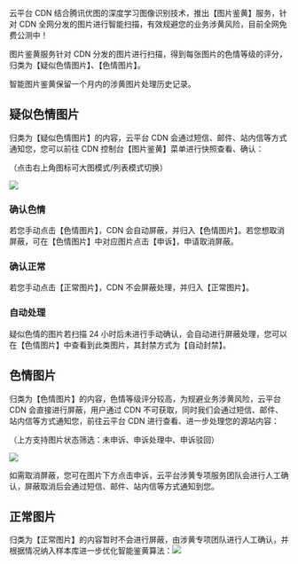 云平台 CDN 结合腾讯优图的深度学习图像识别技术，推出【图片鉴黄】服务，针对 CDN 全网分发的图片进行智能扫描，有效规避您的业务涉黄风险，目前全网免费公测中！

图片鉴黄服务针对 CDN 分发的图片进行扫描，得到每张图片的色情等级的评分，归类为【疑似色情图片】、【色情图片】。

智能图片鉴黄保留一个月内的涉黄图片处理历史记录。

## 疑似色情图片

归类为【疑似色情图片】的内容，云平台 CDN 会通过短信、邮件、站内信等方式通知您，您可以前往 CDN 控制台【图片鉴黄】菜单进行快照查看、确认：

（点击右上角图标可大图模式/列表模式切换）

![](http://imgcache.tcecqpoc.fsphere.cn/image/mc.qcloudimg.com/static/img/5f286c5eb809c71cf5f1797a1cd9426e/yellow-01.png)

### 确认色情

若您手动点击【色情图片】，CDN 会自动屏蔽，并归入【色情图片】。若您想取消屏蔽，可在【色情图片】中对应图片点击【申诉】，申请取消屏蔽。

### 确认正常

若您手动点击【正常图片】，CDN 不会屏蔽处理，并归入【正常图片】。

### 自动处理

疑似色情的图片若扫描 24 小时后未进行手动确认，会自动进行屏蔽处理，您可以在【色情图片】中查看到此类图片，其封禁方式为【自动封禁】。

## 色情图片

归类为【色情图片】的内容，色情等级评分较高，为规避业务涉黄风险，云平台 CDN 会直接进行屏蔽，用户通过 CDN 不可获取，同时我们会通过短信、邮件、站内信等方式通知您，前往云平台 CDN 进行查看、进一步处理您的源站内容：

（上方支持图片状态筛选：未申诉、申诉处理中、申诉驳回）

![](http://imgcache.tcecqpoc.fsphere.cn/image/mc.qcloudimg.com/static/img/5c86ae1713b239e8d3c27043f9213ba9/yellow-02.png)

如需取消屏蔽，您可在图片下方点击申诉，云平台涉黄专项服务团队会进行人工确认，屏蔽取消后会通过短信、邮件、站内信等方式通知到您。

## 正常图片

归类为【正常图片】的内容暂时不会进行屏蔽，由涉黄专项团队进行人工确认，并根据情况纳入样本库进一步优化智能鉴黄算法：![](http://imgcache.tcecqpoc.fsphere.cn/image/mc.qcloudimg.com/static/img/30f90e93473edf1e78c0c9dc6828c85f/yellow-03.png)